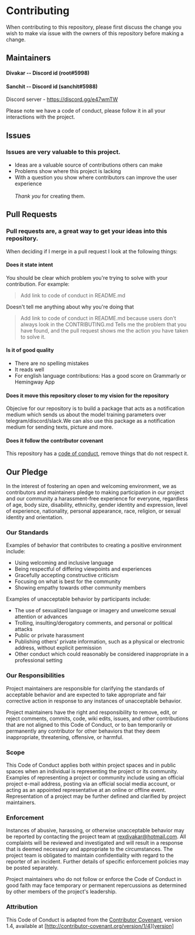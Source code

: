 # Contributing

When contributing to this repository, please first discuss the change you wish to make via issue with the owners of this repository before making a change. 

## Maintainers 

#### Divakar -- Discord id (root#5998)
#### Sanchit -- Discord id (sanchit#5988)

Discord server  - https://discord.gg/e47wmTW

Please note we have a code of conduct, please follow it in all your interactions with the project.

## Issues

### Issues are very valuable to this project.
* Ideas are a valuable source of contributions others can make
* Problems show where this project is lacking
* With a question you show where contributors can improve the user experience<br><br>
_Thank you_ for creating them.

## Pull Requests
### Pull requests are, a great way to get your ideas into this repository.
When deciding if I merge in a pull request I look at the following things:
#### Does it state intent
You should be clear which problem you're trying to solve with your contribution.
For example:
> Add link to code of conduct in README.md

Doesn't tell me anything about why you're doing that

> Add link to code of conduct in README.md because users don't always look in the CONTRIBUTING.md
Tells me the problem that you have found, and the pull request shows me the action you have taken to solve it.
#### Is it of good quality
* There are no spelling mistakes
* It reads well
* For english language contributions: Has a good score on Grammarly or Hemingway App
#### Does it move this repository closer to my vision for the repository
Objecive for our repository is to build a package that acts as a notification medium which sends us about the model training parameters over telegram/discord/slack.We can also use this package as a notification medium for sending texts, picture and more. 
#### Does it follow the contributor covenant
This repository has a [code of conduct][1], remove things that do not respect it.

## Our Pledge

In the interest of fostering an open and welcoming environment, we as
contributors and maintainers pledge to making participation in our project and
our community a harassment-free experience for everyone, regardless of age, body
size, disability, ethnicity, gender identity and expression, level of experience,
nationality, personal appearance, race, religion, or sexual identity and
orientation.

### Our Standards

Examples of behavior that contributes to creating a positive environment
include:

* Using welcoming and inclusive language
* Being respectful of differing viewpoints and experiences
* Gracefully accepting constructive criticism
* Focusing on what is best for the community
* Showing empathy towards other community members

Examples of unacceptable behavior by participants include:

* The use of sexualized language or imagery and unwelcome sexual attention or
advances
* Trolling, insulting/derogatory comments, and personal or political attacks
* Public or private harassment
* Publishing others' private information, such as a physical or electronic
  address, without explicit permission
* Other conduct which could reasonably be considered inappropriate in a
  professional setting

### Our Responsibilities

Project maintainers are responsible for clarifying the standards of acceptable
behavior and are expected to take appropriate and fair corrective action in
response to any instances of unacceptable behavior.

Project maintainers have the right and responsibility to remove, edit, or
reject comments, commits, code, wiki edits, issues, and other contributions
that are not aligned to this Code of Conduct, or to ban temporarily or
permanently any contributor for other behaviors that they deem inappropriate,
threatening, offensive, or harmful.

### Scope

This Code of Conduct applies both within project spaces and in public spaces
when an individual is representing the project or its community. Examples of
representing a project or community include using an official project e-mail
address, posting via an official social media account, or acting as an appointed
representative at an online or offline event. Representation of a project may be
further defined and clarified by project maintainers.

### Enforcement

Instances of abusive, harassing, or otherwise unacceptable behavior may be
reported by contacting the project team at rexdivakar@hotmail.com. All
complaints will be reviewed and investigated and will result in a response that
is deemed necessary and appropriate to the circumstances. The project team is
obligated to maintain confidentiality with regard to the reporter of an incident.
Further details of specific enforcement policies may be posted separately.

Project maintainers who do not follow or enforce the Code of Conduct in good
faith may face temporary or permanent repercussions as determined by other
members of the project's leadership.

### Attribution

This Code of Conduct is adapted from the [Contributor Covenant][homepage], version 1.4,
available at [http://contributor-covenant.org/version/1/4][version]

[homepage]: http://contributor-covenant.org
[version]: http://contributor-covenant.org/version/1/4/
[1]:https://github.com/rexdivakar/Notifly/blob/main/CODE_OF_CONDUCT.md
